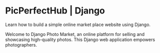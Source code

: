 # PicPerfectHub | Django

Learn how to build a simple online market place website using Django.

Welcome to Django Photo Market, an online platform for selling and showcasing high-quality photos. This Django web application empowers photographers.

